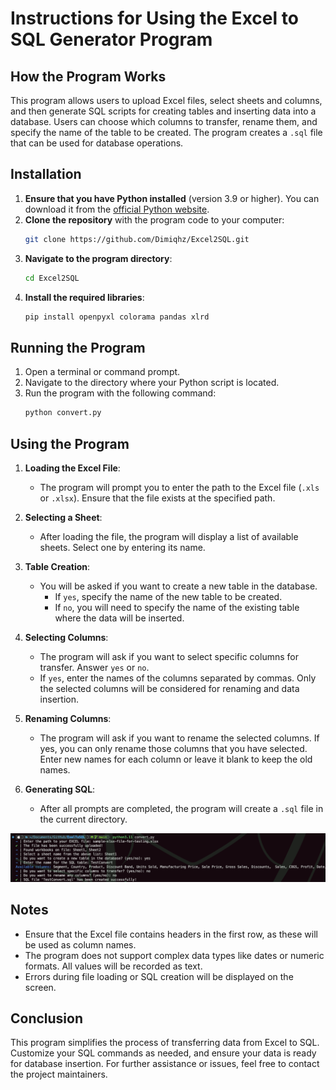 # Instructions for Using the Excel to SQL Generator Program

## How the Program Works

This program allows users to upload Excel files, select sheets and columns, and then generate SQL scripts for creating tables and inserting data into a database. Users can choose which columns to transfer, rename them, and specify the name of the table to be created. The program creates a `.sql` file that can be used for database operations.

## Installation

1. **Ensure that you have Python installed** (version 3.9 or higher). You can download it from the [official Python website](https://www.python.org/downloads/).
2. **Clone the repository** with the program code to your computer:
    ```bash
    git clone https://github.com/Dimiqhz/Excel2SQL.git
    ```
3. **Navigate to the program directory**:
    ```bash
    cd Excel2SQL
    ```
4. **Install the required libraries**:
    ```bash
    pip install openpyxl colorama pandas xlrd
    ```

## Running the Program

1. Open a terminal or command prompt.
2. Navigate to the directory where your Python script is located.
3. Run the program with the following command:
    ```bash
    python convert.py
    ```

## Using the Program

1. **Loading the Excel File**:
    - The program will prompt you to enter the path to the Excel file (`.xls` or `.xlsx`). Ensure that the file exists at the specified path.

2. **Selecting a Sheet**:
    - After loading the file, the program will display a list of available sheets. Select one by entering its name.

3. **Table Creation**:
    - You will be asked if you want to create a new table in the database. 
      - If `yes`, specify the name of the new table to be created.
      - If `no`, you will need to specify the name of the existing table where the data will be inserted.

4. **Selecting Columns**:
    - The program will ask if you want to select specific columns for transfer. Answer `yes` or `no`.
    - If `yes`, enter the names of the columns separated by commas. Only the selected columns will be considered for renaming and data insertion.

5. **Renaming Columns**:
    - The program will ask if you want to rename the selected columns. If yes, you can only rename those columns that you have selected. Enter new names for each column or leave it blank to keep the old names.

6. **Generating SQL**:
    - After all prompts are completed, the program will create a `.sql` file in the current directory.

![Screenshot](screenshots/image.png)

## Notes

- Ensure that the Excel file contains headers in the first row, as these will be used as column names.
- The program does not support complex data types like dates or numeric formats. All values will be recorded as text.
- Errors during file loading or SQL creation will be displayed on the screen.

## Conclusion

This program simplifies the process of transferring data from Excel to SQL. Customize your SQL commands as needed, and ensure your data is ready for database insertion. For further assistance or issues, feel free to contact the project maintainers.